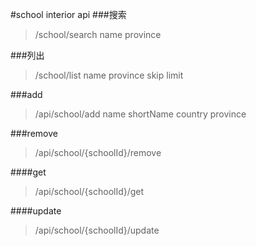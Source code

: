 #school interior api
###搜索
>/school/search
>name
>province

###列出
>/school/list
>name
>province
>skip
>limit

###add
>/api/school/add
>name
>shortName
>country
>province

###remove
>/api/school/{schoolId}/remove

####get
>/api/school/{schoolId}/get

####update
>/api/school/{schoolId}/update
